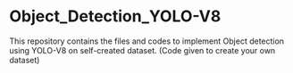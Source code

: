 # Object_Detection_YOLO-V8
This repository contains the files and codes to implement Object detection using YOLO-V8 on self-created dataset. (Code given to create your own dataset)
